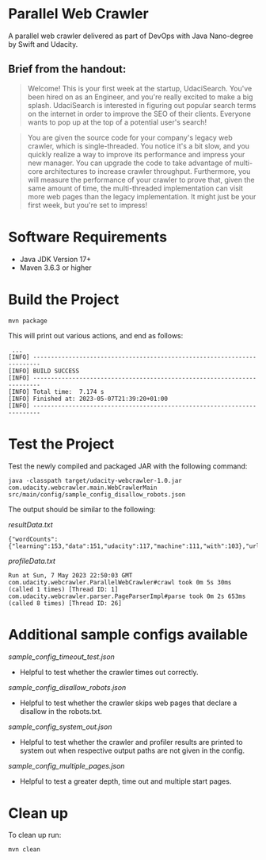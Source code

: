 # Parallel Web Crawler

A parallel web crawler delivered as part of DevOps with Java Nano-degree by Swift and Udacity.

## Brief from the handout:

>Welcome! This is your first week at the startup, UdaciSearch. You've been hired on as an Engineer, and you're really excited to make a big splash. UdaciSearch is interested in figuring out popular search terms on the internet in order to improve the SEO of their clients. Everyone wants to pop up at the top of a potential user's search!

>You are given the source code for your company's legacy web crawler, which is single-threaded. You notice it's a bit slow, and you quickly realize a way to improve its performance and impress your new manager. You can upgrade the code to take advantage of multi-core architectures to increase crawler throughput. Furthermore, you will measure the performance of your crawler to prove that, given the same amount of time, the multi-threaded implementation can visit more web pages than the legacy implementation. It might just be your first week, but you're set to impress!


# Software Requirements

- Java JDK Version 17+
- Maven 3.6.3 or higher

# Build the Project

```
mvn package
```

This will print out various actions, and end as follows:

```
 ...
[INFO] ------------------------------------------------------------------------
[INFO] BUILD SUCCESS
[INFO] ------------------------------------------------------------------------
[INFO] Total time:  7.174 s
[INFO] Finished at: 2023-05-07T21:39:20+01:00
[INFO] ------------------------------------------------------------------------
```

# Test the Project

Test the newly compiled and packaged JAR with the following command:

```
java -classpath target/udacity-webcrawler-1.0.jar com.udacity.webcrawler.main.WebCrawlerMain src/main/config/sample_config_disallow_robots.json
```

The output should be similar to the following:

*resultData.txt*

```
{"wordCounts":{"learning":153,"data":151,"udacity":117,"machine":111,"with":103},"urlsVisited":8}%
```

*profileData.txt*

```
Run at Sun, 7 May 2023 22:50:03 GMT
com.udacity.webcrawler.ParallelWebCrawler#crawl took 0m 5s 30ms (called 1 times) [Thread ID: 1]
com.udacity.webcrawler.parser.PageParserImpl#parse took 0m 2s 653ms (called 8 times) [Thread ID: 26]
```

# Additional sample configs available

*sample_config_timeout_test.json*

- Helpful to test whether the crawler times out correctly.

*sample_config_disallow_robots.json*

 - Helpful to test whether the crawler skips web pages that declare a disallow in the robots.txt.

*sample_config_system_out.json*

- Helpful to test whether the crawler and profiler results are printed to system out when respective output paths are not given in the config.

*sample_config_multiple_pages.json*

- Helpful to test a greater depth, time out and multiple start pages.

# Clean up

To clean up run:

```
mvn clean
```
